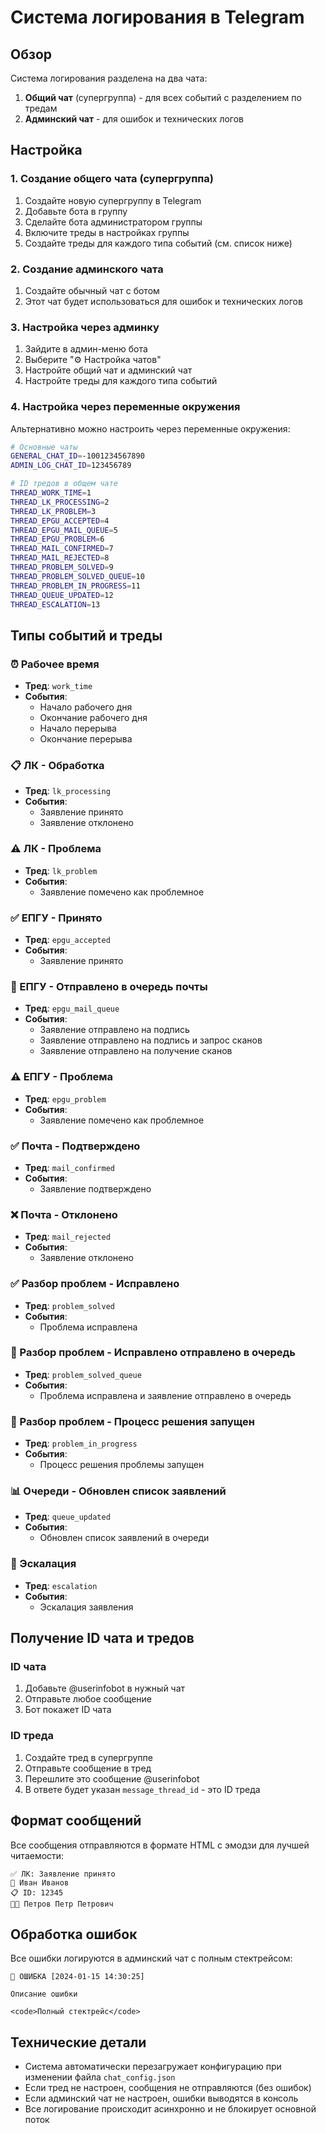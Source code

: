 # Система логирования в Telegram

## Обзор

Система логирования разделена на два чата:

1. **Общий чат** (супергруппа) - для всех событий с разделением по тредам
2. **Админский чат** - для ошибок и технических логов

## Настройка

### 1. Создание общего чата (супергруппа)

1. Создайте новую супергруппу в Telegram
2. Добавьте бота в группу
3. Сделайте бота администратором группы
4. Включите треды в настройках группы
5. Создайте треды для каждого типа событий (см. список ниже)

### 2. Создание админского чата

1. Создайте обычный чат с ботом
2. Этот чат будет использоваться для ошибок и технических логов

### 3. Настройка через админку

1. Зайдите в админ-меню бота
2. Выберите "⚙️ Настройка чатов"
3. Настройте общий чат и админский чат
4. Настройте треды для каждого типа событий

### 4. Настройка через переменные окружения

Альтернативно можно настроить через переменные окружения:

```bash
# Основные чаты
GENERAL_CHAT_ID=-1001234567890
ADMIN_LOG_CHAT_ID=123456789

# ID тредов в общем чате
THREAD_WORK_TIME=1
THREAD_LK_PROCESSING=2
THREAD_LK_PROBLEM=3
THREAD_EPGU_ACCEPTED=4
THREAD_EPGU_MAIL_QUEUE=5
THREAD_EPGU_PROBLEM=6
THREAD_MAIL_CONFIRMED=7
THREAD_MAIL_REJECTED=8
THREAD_PROBLEM_SOLVED=9
THREAD_PROBLEM_SOLVED_QUEUE=10
THREAD_PROBLEM_IN_PROGRESS=11
THREAD_QUEUE_UPDATED=12
THREAD_ESCALATION=13
```

## Типы событий и треды

### ⏰ Рабочее время
- **Тред**: `work_time`
- **События**:
  - Начало рабочего дня
  - Окончание рабочего дня
  - Начало перерыва
  - Окончание перерыва

### 📋 ЛК - Обработка
- **Тред**: `lk_processing`
- **События**:
  - Заявление принято
  - Заявление отклонено

### ⚠️ ЛК - Проблема
- **Тред**: `lk_problem`
- **События**:
  - Заявление помечено как проблемное

### ✅ ЕПГУ - Принято
- **Тред**: `epgu_accepted`
- **События**:
  - Заявление принято

### 📮 ЕПГУ - Отправлено в очередь почты
- **Тред**: `epgu_mail_queue`
- **События**:
  - Заявление отправлено на подпись
  - Заявление отправлено на подпись и запрос сканов
  - Заявление отправлено на получение сканов

### ⚠️ ЕПГУ - Проблема
- **Тред**: `epgu_problem`
- **События**:
  - Заявление помечено как проблемное

### ✅ Почта - Подтверждено
- **Тред**: `mail_confirmed`
- **События**:
  - Заявление подтверждено

### ❌ Почта - Отклонено
- **Тред**: `mail_rejected`
- **События**:
  - Заявление отклонено

### ✅ Разбор проблем - Исправлено
- **Тред**: `problem_solved`
- **События**:
  - Проблема исправлена

### 🔄 Разбор проблем - Исправлено отправлено в очередь
- **Тред**: `problem_solved_queue`
- **События**:
  - Проблема исправлена и заявление отправлено в очередь

### 🔄 Разбор проблем - Процесс решения запущен
- **Тред**: `problem_in_progress`
- **События**:
  - Процесс решения проблемы запущен

### 📊 Очереди - Обновлен список заявлений
- **Тред**: `queue_updated`
- **События**:
  - Обновлен список заявлений в очереди

### 🚨 Эскалация
- **Тред**: `escalation`
- **События**:
  - Эскалация заявления

## Получение ID чата и тредов

### ID чата
1. Добавьте @userinfobot в нужный чат
2. Отправьте любое сообщение
3. Бот покажет ID чата

### ID треда
1. Создайте тред в супергруппе
2. Отправьте сообщение в тред
3. Перешлите это сообщение @userinfobot
4. В ответе будет указан `message_thread_id` - это ID треда

## Формат сообщений

Все сообщения отправляются в формате HTML с эмодзи для лучшей читаемости:

```
✅ ЛК: Заявление принято
👤 Иван Иванов
📋 ID: 12345
👨‍💼 Петров Петр Петрович
```

## Обработка ошибок

Все ошибки логируются в админский чат с полным стектрейсом:

```
🚨 ОШИБКА [2024-01-15 14:30:25]

Описание ошибки

<code>Полный стектрейс</code>
```

## Технические детали

- Система автоматически перезагружает конфигурацию при изменении файла `chat_config.json`
- Если тред не настроен, сообщения не отправляются (без ошибок)
- Если админский чат не настроен, ошибки выводятся в консоль
- Все логирование происходит асинхронно и не блокирует основной поток 